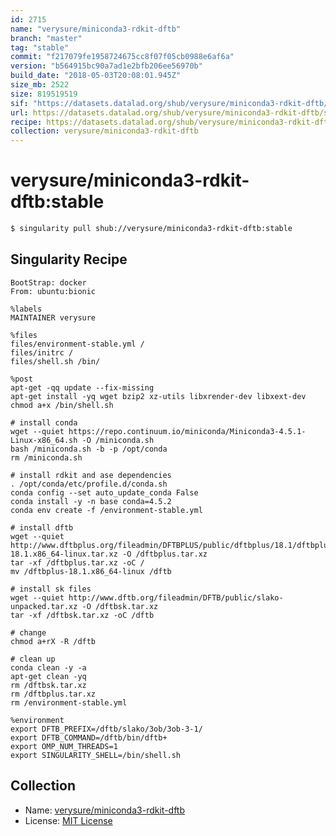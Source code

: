 ```yaml
---
id: 2715
name: "verysure/miniconda3-rdkit-dftb"
branch: "master"
tag: "stable"
commit: "f217079fe1958724675cc8f07f05cb0988e6af6a"
version: "b564915bc90a7ad1e2bfb206ee56970b"
build_date: "2018-05-03T20:08:01.945Z"
size_mb: 2522
size: 819519519
sif: "https://datasets.datalad.org/shub/verysure/miniconda3-rdkit-dftb/stable/2018-05-03-f217079f-b564915b/b564915bc90a7ad1e2bfb206ee56970b.simg"
url: https://datasets.datalad.org/shub/verysure/miniconda3-rdkit-dftb/stable/2018-05-03-f217079f-b564915b/
recipe: https://datasets.datalad.org/shub/verysure/miniconda3-rdkit-dftb/stable/2018-05-03-f217079f-b564915b/Singularity
collection: verysure/miniconda3-rdkit-dftb
---
```


# verysure/miniconda3-rdkit-dftb:stable

```bash
$ singularity pull shub://verysure/miniconda3-rdkit-dftb:stable
```

## Singularity Recipe

```singularity
BootStrap: docker
From: ubuntu:bionic

%labels
MAINTAINER verysure

%files
files/environment-stable.yml /
files/initrc /
files/shell.sh /bin/

%post
apt-get -qq update --fix-missing 
apt-get install -yq wget bzip2 xz-utils libxrender-dev libxext-dev
chmod a+x /bin/shell.sh

# install conda
wget --quiet https://repo.continuum.io/miniconda/Miniconda3-4.5.1-Linux-x86_64.sh -O /miniconda.sh
bash /miniconda.sh -b -p /opt/conda
rm /miniconda.sh

# install rdkit and ase dependencies
. /opt/conda/etc/profile.d/conda.sh
conda config --set auto_update_conda False
conda install -y -n base conda=4.5.2
conda env create -f /environment-stable.yml

# install dftb
wget --quiet http://www.dftbplus.org/fileadmin/DFTBPLUS/public/dftbplus/18.1/dftbplus-18.1.x86_64-linux.tar.xz -O /dftbplus.tar.xz
tar -xf /dftbplus.tar.xz -oC /
mv /dftbplus-18.1.x86_64-linux /dftb

# install sk files
wget --quiet http://www.dftb.org/fileadmin/DFTB/public/slako-unpacked.tar.xz -O /dftbsk.tar.xz
tar -xf /dftbsk.tar.xz -oC /dftb

# change 
chmod a+rX -R /dftb

# clean up
conda clean -y -a
apt-get clean -yq
rm /dftbsk.tar.xz
rm /dftbplus.tar.xz
rm /environment-stable.yml

%environment
export DFTB_PREFIX=/dftb/slako/3ob/3ob-3-1/
export DFTB_COMMAND=/dftb/bin/dftb+
export OMP_NUM_THREADS=1
export SINGULARITY_SHELL=/bin/shell.sh
```

## Collection

 - Name: [verysure/miniconda3-rdkit-dftb](https://github.com/verysure/miniconda3-rdkit-dftb)
 - License: [MIT License](https://api.github.com/licenses/mit)

